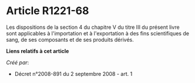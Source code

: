 # Article R1221-68

Les dispositions de la section 4 du chapitre V du titre III du présent livre sont applicables à l'importation et à
l'exportation à des fins scientifiques de sang, de ses composants et de ses produits dérivés.

**Liens relatifs à cet article**

_Créé par_:

  - Décret n°2008-891 du 2 septembre 2008 - art. 1
